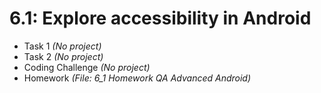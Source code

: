 # 6.1: Explore accessibility in Android

* Task 1 *(No project)*
* Task 2 *(No project)*
* Coding Challenge *(No project)*
* Homework *(File: 6_1 Homework QA Advanced Android)*
